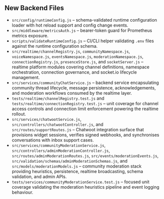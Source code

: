 ## New Backend Files

- `src/config/runtimeConfig.js` – schema-validated runtime configuration loader with hot reload support and config change events.
- `src/middleware/metricsAuth.js` – bearer-token guard for Prometheus metrics exposure.
- `scripts/validateRuntimeConfig.js` – CI/CLI helper validating `.env` files against the runtime configuration schema.
- `src/realtime/channelRegistry.js`, `communityNamespace.js`, `voiceNamespace.js`, `eventsNamespace.js`, `moderationNamespace.js`, `connectionRegistry.js`, `presenceStore.js`, and `socketServer.js` – realtime platform modules covering channel definitions, namespace orchestration, connection governance, and socket.io lifecycle management.
- `src/services/communityChatService.js` – backend service encapsulating community thread lifecycle, message persistence, acknowledgements, and moderation workflows consumed by the realtime layer.
- `tests/realtime/channelRegistry.test.js` and `tests/realtime/connectionRegistry.test.js` – unit coverage for channel access controls and connection limit enforcement powering the realtime rollout.
- `src/services/chatwootService.js`, `src/controllers/chatwootController.js`, and `src/routes/supportRoutes.js` – Chatwoot integration surface that provisions widget sessions, verifies signed webhooks, and synchronises conversations with inbox support cases.
- `src/services/communityModerationService.js`, `src/controllers/adminModerationController.js`, `src/routes/adminModerationRoutes.js`, `src/events/moderationEvents.js`, `src/validation/schemas/adminModerationSchemas.js`, and `src/models/moderationModels.js` – community moderation stack providing heuristics, persistence, realtime broadcasting, schema validation, and admin APIs.
- `tests/services/communityModerationService.test.js` – focused unit coverage validating the moderation heuristics pipeline and event logging behaviour.
